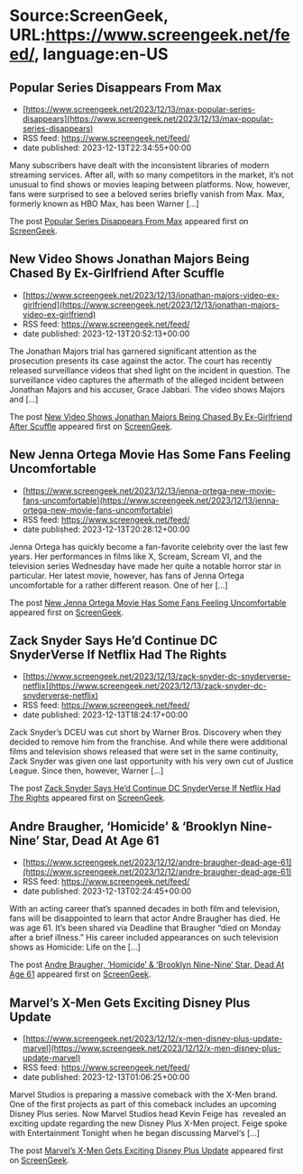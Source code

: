 # Source:ScreenGeek, URL:https://www.screengeek.net/feed/, language:en-US

## Popular Series Disappears From Max
 - [https://www.screengeek.net/2023/12/13/max-popular-series-disappears](https://www.screengeek.net/2023/12/13/max-popular-series-disappears)
 - RSS feed: https://www.screengeek.net/feed/
 - date published: 2023-12-13T22:34:55+00:00

<p>Many subscribers have dealt with the inconsistent libraries of modern streaming services. After all, with so many competitors in the market, it&#8217;s not unusual to find shows or movies leaping between platforms. Now, however, fans were surprised to see a beloved series briefly vanish from Max. Max, formerly known as HBO Max, has been Warner [...]</p>
<p>The post <a href="https://www.screengeek.net/2023/12/13/max-popular-series-disappears/">Popular Series Disappears From Max</a> appeared first on <a href="https://www.screengeek.net">ScreenGeek</a>.</p>

## New Video Shows Jonathan Majors Being Chased By Ex-Girlfriend After Scuffle
 - [https://www.screengeek.net/2023/12/13/jonathan-majors-video-ex-girlfriend](https://www.screengeek.net/2023/12/13/jonathan-majors-video-ex-girlfriend)
 - RSS feed: https://www.screengeek.net/feed/
 - date published: 2023-12-13T20:52:13+00:00

<p>The Jonathan Majors trial has garnered significant attention as the prosecution presents its case against the actor. The court has recently released surveillance videos that shed light on the incident in question. The surveillance video captures the aftermath of the alleged incident between Jonathan Majors and his accuser, Grace Jabbari. The video shows Majors and [...]</p>
<p>The post <a href="https://www.screengeek.net/2023/12/13/jonathan-majors-video-ex-girlfriend/">New Video Shows Jonathan Majors Being Chased By Ex-Girlfriend After Scuffle</a> appeared first on <a href="https://www.screengeek.net">ScreenGeek</a>.</p>

## New Jenna Ortega Movie Has Some Fans Feeling Uncomfortable
 - [https://www.screengeek.net/2023/12/13/jenna-ortega-new-movie-fans-uncomfortable](https://www.screengeek.net/2023/12/13/jenna-ortega-new-movie-fans-uncomfortable)
 - RSS feed: https://www.screengeek.net/feed/
 - date published: 2023-12-13T20:28:12+00:00

<p>Jenna Ortega has quickly become a fan-favorite celebrity over the last few years. Her performances in films like X, Scream, Scream VI, and the television series Wednesday have made her quite a notable horror star in particular. Her latest movie, however, has fans of Jenna Ortega uncomfortable for a rather different reason. One of her [...]</p>
<p>The post <a href="https://www.screengeek.net/2023/12/13/jenna-ortega-new-movie-fans-uncomfortable/">New Jenna Ortega Movie Has Some Fans Feeling Uncomfortable</a> appeared first on <a href="https://www.screengeek.net">ScreenGeek</a>.</p>

## Zack Snyder Says He’d Continue DC SnyderVerse If Netflix Had The Rights
 - [https://www.screengeek.net/2023/12/13/zack-snyder-dc-snyderverse-netflix](https://www.screengeek.net/2023/12/13/zack-snyder-dc-snyderverse-netflix)
 - RSS feed: https://www.screengeek.net/feed/
 - date published: 2023-12-13T18:24:17+00:00

<p>Zack Snyder&#8217;s DCEU was cut short by Warner Bros. Discovery when they decided to remove him from the franchise. And while there were additional films and television shows released that were set in the same continuity, Zack Snyder was given one last opportunity with his very own cut of Justice League. Since then, however, Warner [...]</p>
<p>The post <a href="https://www.screengeek.net/2023/12/13/zack-snyder-dc-snyderverse-netflix/">Zack Snyder Says He&#8217;d Continue DC SnyderVerse If Netflix Had The Rights</a> appeared first on <a href="https://www.screengeek.net">ScreenGeek</a>.</p>

## Andre Braugher, ‘Homicide’ & ‘Brooklyn Nine-Nine’ Star, Dead At Age 61
 - [https://www.screengeek.net/2023/12/12/andre-braugher-dead-age-61](https://www.screengeek.net/2023/12/12/andre-braugher-dead-age-61)
 - RSS feed: https://www.screengeek.net/feed/
 - date published: 2023-12-13T02:24:45+00:00

<p>With an acting career that&#8217;s spanned decades in both film and television, fans will be disappointed to learn that actor Andre Braugher has died. He was age 61. It&#8217;s been shared via Deadline that Braugher &#8220;died on Monday after a brief illness.&#8221; His career included appearances on such television shows as Homicide: Life on the [...]</p>
<p>The post <a href="https://www.screengeek.net/2023/12/12/andre-braugher-dead-age-61/">Andre Braugher, &#8216;Homicide&#8217; &#038; &#8216;Brooklyn Nine-Nine&#8217; Star, Dead At Age 61</a> appeared first on <a href="https://www.screengeek.net">ScreenGeek</a>.</p>

## Marvel’s X-Men Gets Exciting Disney Plus Update
 - [https://www.screengeek.net/2023/12/12/x-men-disney-plus-update-marvel](https://www.screengeek.net/2023/12/12/x-men-disney-plus-update-marvel)
 - RSS feed: https://www.screengeek.net/feed/
 - date published: 2023-12-13T01:06:25+00:00

<p>Marvel Studios is preparing a massive comeback with the X-Men brand. One of the first projects as part of this comeback includes an upcoming Disney Plus series. Now Marvel Studios head Kevin Feige has  revealed an exciting update regarding the new Disney Plus X-Men project. Feige spoke with Entertainment Tonight when he began discussing Marvel&#8216;s [...]</p>
<p>The post <a href="https://www.screengeek.net/2023/12/12/x-men-disney-plus-update-marvel/">Marvel&#8217;s X-Men Gets Exciting Disney Plus Update</a> appeared first on <a href="https://www.screengeek.net">ScreenGeek</a>.</p>

